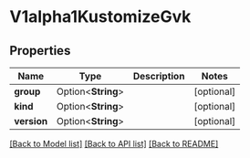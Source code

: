 # V1alpha1KustomizeGvk

## Properties

Name | Type | Description | Notes
------------ | ------------- | ------------- | -------------
**group** | Option<**String**> |  | [optional]
**kind** | Option<**String**> |  | [optional]
**version** | Option<**String**> |  | [optional]

[[Back to Model list]](../README.md#documentation-for-models) [[Back to API list]](../README.md#documentation-for-api-endpoints) [[Back to README]](../README.md)


